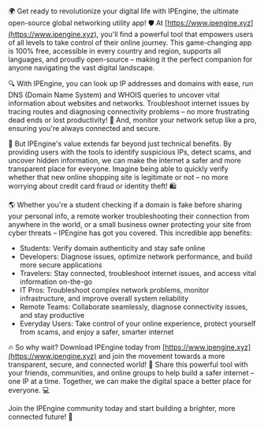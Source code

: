 🌍 Get ready to revolutionize your digital life with IPEngine, the ultimate open-source global networking utility app! 🛡️ At [https://www.ipengine.xyz](https://www.ipengine.xyz), you'll find a powerful tool that empowers users of all levels to take control of their online journey. This game-changing app is 100% free, accessible in every country and region, supports all languages, and proudly open-source – making it the perfect companion for anyone navigating the vast digital landscape.

🔍 With IPEngine, you can look up IP addresses and domains with ease, run DNS (Domain Name System) and WHOIS queries to uncover vital information about websites and networks. Troubleshoot internet issues by tracing routes and diagnosing connectivity problems – no more frustrating dead ends or lost productivity! 📡 And, monitor your network setup like a pro, ensuring you're always connected and secure.

🚀 But IPEngine's value extends far beyond just technical benefits. By providing users with the tools to identify suspicious IPs, detect scams, and uncover hidden information, we can make the internet a safer and more transparent place for everyone. Imagine being able to quickly verify whether that new online shopping site is legitimate or not – no more worrying about credit card fraud or identity theft! 🛍️

🌎 Whether you're a student checking if a domain is fake before sharing your personal info, a remote worker troubleshooting their connection from anywhere in the world, or a small business owner protecting your site from cyber threats – IPEngine has got you covered. This incredible app benefits:

* Students: Verify domain authenticity and stay safe online
* Developers: Diagnose issues, optimize network performance, and build more secure applications
* Travelers: Stay connected, troubleshoot internet issues, and access vital information on-the-go
* IT Pros: Troubleshoot complex network problems, monitor infrastructure, and improve overall system reliability
* Remote Teams: Collaborate seamlessly, diagnose connectivity issues, and stay productive
* Everyday Users: Take control of your online experience, protect yourself from scams, and enjoy a safer, smarter internet

🔥 So why wait? Download IPEngine today from [https://www.ipengine.xyz](https://www.ipengine.xyz) and join the movement towards a more transparent, secure, and connected world! 🌟 Share this powerful tool with your friends, communities, and online groups to help build a safer internet – one IP at a time. Together, we can make the digital space a better place for everyone. 💻

Join the IPEngine community today and start building a brighter, more connected future! 🌈